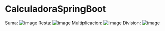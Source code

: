 # CalculadoraSpringBoot
Suma:
![image](https://github.com/JeffersonMolina-art/CalculadoraSpringBoot/assets/84147110/48f3b25c-34ba-4cb9-96ac-21fd0cb73511)
Resta:
![image](https://github.com/JeffersonMolina-art/CalculadoraSpringBoot/assets/84147110/e12492e7-0ca2-4ddc-b008-e353114ea533)
Multiplicacion:
![image](https://github.com/JeffersonMolina-art/CalculadoraSpringBoot/assets/84147110/fe87e774-8012-41b6-a41b-7377cb58ca20)
Division:
![image](https://github.com/JeffersonMolina-art/CalculadoraSpringBoot/assets/84147110/3524475e-df3f-4403-89f3-4ca06cf17bfe)
